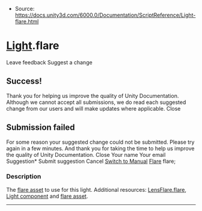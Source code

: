 * Source: https://docs.unity3d.com/6000.0/Documentation/ScriptReference/Light-flare.html

#  [Light](https://docs.unity3d.com/6000.0/Documentation/ScriptReference/Light.html).flare
Leave feedback
Suggest a change
## Success!
Thank you for helping us improve the quality of Unity Documentation. Although we cannot accept all submissions, we do read each suggested change from our users and will make updates where applicable.
Close
## Submission failed
For some reason your suggested change could not be submitted. Please <a>try again</a> in a few minutes. And thank you for taking the time to help us improve the quality of Unity Documentation.
Close
Your name Your email Suggestion* Submit suggestion
Cancel
[Switch to Manual](https://docs.unity3d.com/6000.0/Documentation/Manual/class-Light.html "Go to Light Component in the Manual")
[Flare](https://docs.unity3d.com/6000.0/Documentation/ScriptReference/Flare.html) flare; 
### Description
The [flare asset](https://docs.unity3d.com/6000.0/Documentation/Manual/class-Flare.html) to use for this light.
Additional resources: [LensFlare.flare](https://docs.unity3d.com/6000.0/Documentation/ScriptReference/LensFlare-flare.html), [Light component](https://docs.unity3d.com/6000.0/Documentation/Manual/class-Light.html) and [flare asset](https://docs.unity3d.com/6000.0/Documentation/Manual/class-Flare.html).
* * *

